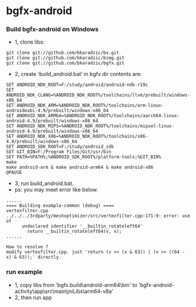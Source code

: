 # bgfx-android

### Build bgfx-android on Windows
* 1, clone libs:
```
git clone git://github.com/bkaradzic/bx.git
git clone git://github.com/bkaradzic/bimg.git
git clone git://github.com/bkaradzic/bgfx.git
```
* 2, create 'build_android.bat' in bgfx dir
contents are:
```
SET ANDROID_NDK_ROOT=F:/study/android/android-ndk-r19c
SET ANDROID_NDK_CLANG=%ANDROID_NDK_ROOT%/toolchains/llvm/prebuilt/windows-x86_64
SET ANDROID_NDK_ARM=%ANDROID_NDK_ROOT%/toolchains/arm-linux-androideabi-4.9/prebuilt/windows-x86_64
SET ANDROID_NDK_ARM64=%ANDROID_NDK_ROOT%/toolchains/aarch64-linux-android-4.9/prebuilt/windows-x86_64
SET ANDROID_NDK_MIPS=%ANDROID_NDK_ROOT%/toolchains/mipsel-linux-android-4.9/prebuilt/windows-x86_64
SET ANDROID_NDK_X86=%ANDROID_NDK_ROOT%/toolchains/x86-4.9/prebuilt/windows-x86_64
SET ANDROID_SDK_ROOT=F:/study/android_sdk
SET GIT_BIN=F:/Program Files/Git/usr/bin
SET PATH=%PATH%;%ANDROID_SDK_ROOT%/platform-tools;%GIT_BIN%
make
make android-arm & make android-arm64 & make android-x86
@PAUSE
```
* 3, run build_android.bat. 
* ps: you may meet error like below.
```
......
==== Building example-common (debug) ====
vertexfilter.cpp
../../../3rdparty/meshoptimizer/src/vertexfilter.cpp:171:9: error: use of
      undeclared identifier '__builtin_rotateleft64'
        return __builtin_rotateleft64(v, x);
......

How to resolve ?
modify vertexfilter.cpp. just 'return (v << (x & 63)) | (v >> ((64 - x) & 63));' directly.
``` 

### run example
* 1, copy libs from 'bgfx\.build\android-arm64\bin' to 'bgfx-android-activity\app\src\main\jniLibs\arm64-v8a'
* 2, then run app 
